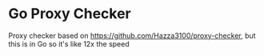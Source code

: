 # Go Proxy Checker


Proxy checker based on https://github.com/Hazza3100/proxy-checker, but this is in Go so it's like 12x the speed

